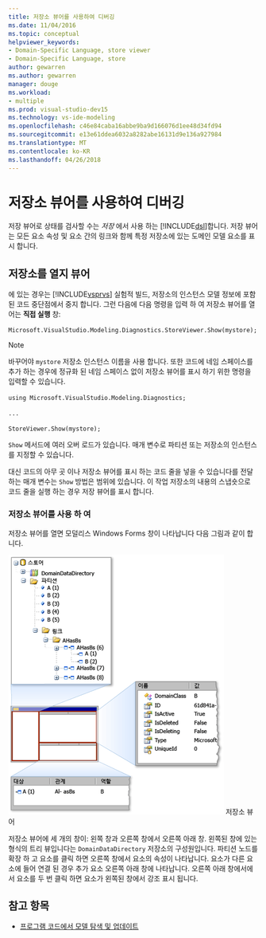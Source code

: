 ```yaml
---
title: 저장소 뷰어를 사용하여 디버깅
ms.date: 11/04/2016
ms.topic: conceptual
helpviewer_keywords:
- Domain-Specific Language, store viewer
- Domain-Specific Language, store
author: gewarren
ms.author: gewarren
manager: douge
ms.workload:
- multiple
ms.prod: visual-studio-dev15
ms.technology: vs-ide-modeling
ms.openlocfilehash: c46e84caba16abbe9ba9d166076d1ee48d34fd94
ms.sourcegitcommit: e13e61ddea6032a8282abe16131d9e136a927984
ms.translationtype: MT
ms.contentlocale: ko-KR
ms.lasthandoff: 04/26/2018
---
```

# <a name="debugging-by-using-the-store-viewer"></a>저장소 뷰어를 사용하여 디버깅
저장 뷰어로 상태를 검사할 수는 *저장* 에서 사용 하는 [!INCLUDE[dsl](../modeling/includes/dsl_md.md)]합니다. 저장 뷰어는 모든 요소 속성 및 요소 간의 링크와 함께 특정 저장소에 있는 도메인 모델 요소를 표시 합니다.

## <a name="opening-store-viewer"></a>저장소를 열지 뷰어
 에 있는 경우는 [!INCLUDE[vsprvs](../code-quality/includes/vsprvs_md.md)] 실험적 빌드, 저장소의 인스턴스 모델 정보에 포함 된 코드 중단점에서 중지 합니다. 그런 다음에 다음 명령을 입력 하 여 저장소 뷰어를 열어는 **직접 실행** 창:

```
Microsoft.VisualStudio.Modeling.Diagnostics.StoreViewer.Show(mystore);
```

> [!NOTE]
>  바꾸어야 `mystore` 저장소 인스턴스 이름을 사용 합니다. 또한 코드에 네임 스페이스를 추가 하는 경우에 정규화 된 네임 스페이스 없이 저장소 뷰어를 표시 하기 위한 명령을 입력할 수 있습니다.
>
>  `using Microsoft.VisualStudio.Modeling.Diagnostics;`
>
>  `...`
>
>  `StoreViewer.Show(mystore);`

 `Show` 메서드에 여러 오버 로드가 있습니다. 매개 변수로 파티션 또는 저장소의 인스턴스를 지정할 수 있습니다.

 대신 코드의 아무 곳 이나 저장소 뷰어를 표시 하는 코드 줄을 넣을 수 있습니다를 전달 하는 매개 변수는 `Show` 방법은 범위에 있습니다. 이 작업 저장소의 내용의 스냅숏으로 코드 줄을 실행 하는 경우 저장 뷰어를 표시 합니다.

### <a name="using-store-viewer"></a>저장소 뷰어를 사용 하 여
 저장소 뷰어를 열면 모덜리스 Windows Forms 창이 나타납니다 다음 그림과 같이 합니다.

 ![](../modeling/media/storeviewer2.png "storeviewer2") 저장소 뷰어

 저장소 뷰어에 세 개의 창이: 왼쪽 창과 오른쪽 창에서 오른쪽 아래 창. 왼쪽된 창에 있는 형식의 트리 뷰입니다는 `DomainDataDirectory` 저장소의 구성원입니다. 파티션 노드를 확장 하 고 요소를 클릭 하면 오른쪽 창에서 요소의 속성이 나타납니다. 요소가 다른 요소에 들어 연결 된 경우 추가 요소 오른쪽 아래 창에 나타납니다. 오른쪽 아래 창에서에서 요소를 두 번 클릭 하면 요소가 왼쪽된 창에서 강조 표시 됩니다.

## <a name="see-also"></a>참고 항목

- [프로그램 코드에서 모델 탐색 및 업데이트](../modeling/navigating-and-updating-a-model-in-program-code.md)